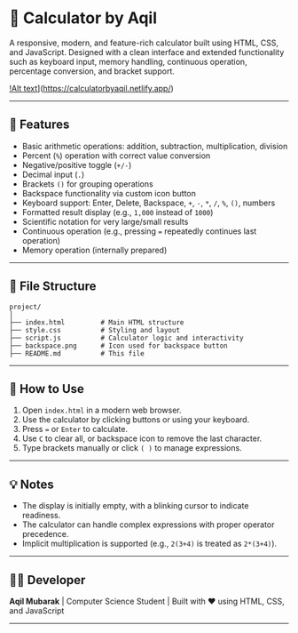 # 🧮 Calculator by Aqil

A responsive, modern, and feature-rich calculator built using HTML, CSS, and JavaScript.
Designed with a clean interface and extended functionality such as keyboard input, memory handling, continuous operation, percentage conversion, and bracket support.

[!Alt text](calculatorbyaqilsimulation/)](https://calculatorbyaqil.netlify.app/)

---

## 🔧 Features

* Basic arithmetic operations: addition, subtraction, multiplication, division
* Percent (`%`) operation with correct value conversion
* Negative/positive toggle (`+/-`)
* Decimal input (`.`)
* Brackets `()` for grouping operations
* Backspace functionality via custom icon button
* Keyboard support: Enter, Delete, Backspace, `+`, `-`, `*`, `/`, `%`, `()`, numbers
* Formatted result display (e.g., `1,000` instead of `1000`)
* Scientific notation for very large/small results
* Continuous operation (e.g., pressing `=` repeatedly continues last operation)
* Memory operation (internally prepared)

---

## 📁 File Structure

```
project/
│
├── index.html         # Main HTML structure
├── style.css          # Styling and layout
├── script.js          # Calculator logic and interactivity
├── backspace.png      # Icon used for backspace button
├── README.md          # This file
```

---

## 🚀 How to Use

1. Open `index.html` in a modern web browser.
2. Use the calculator by clicking buttons or using your keyboard.
3. Press `=` or `Enter` to calculate.
4. Use `C` to clear all, or backspace icon to remove the last character.
5. Type brackets manually or click `( )` to manage expressions.

---

## 💡 Notes

* The display is initially empty, with a blinking cursor to indicate readiness.
* The calculator can handle complex expressions with proper operator precedence.
* Implicit multiplication is supported (e.g., `2(3+4)` is treated as `2*(3+4)`).

---

## 👨‍💻 Developer

**Aqil Mubarak** |
Computer Science Student |
Built with ❤️ using HTML, CSS, and JavaScript

---
